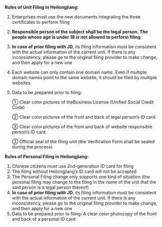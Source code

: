 **Rules of Unit Filing in Heilongjiang:**

1. Enterprises must use the new documents integrating the three certificates to perform filing

2. **Responsible person of the subject shall be the legal person. The people whose age is under 18 is not allowed to perform filing**

3. **In case of prior filing with JD**, its filing information must be consistent with the actual information of the current unit. If there is any inconsistency, please go to the original filing provider to make change, and then apply for a new one

4. Each website can only contain one domain name. Even if multiple domain names point to the same website, it should be filed by multiple websites

5. Data to be prepared prior to filing:

   ① Clear color pictures of theBusiness License (Unified Social Credit Code)

   ② Clear color pictures of the front and back of legal person’s ID card

   ③ Clear color pictures of the front and back of website responsible person’s ID card

   ③ Official seal of the filing unit (the Verification Form shall be sealed during the process)

**Rules of Personal Filing in Heilongjiang:**

1. Chinese citizens must use 2nd-generation ID card for filing
2. The filing without Heilongjiang’s ID card will not be accepted
3. The Personal Filing change only supports one kind of situation (the personal filing may change to the filing in the name of the unit that the said person is a legal person thereof)
4. **In case of prior filing with JD**, its filing information must be consistent with the actual information of the current unit. If there is any inconsistency, please go to the original filing provider to make change, and then apply for a new one
5. Data to be prepared prior to filing: A clear color photocopy of the front and back of a personal ID card